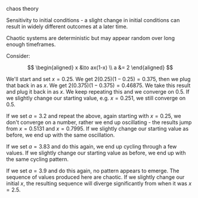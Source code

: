 chaos theory

Sensitivity to initial conditions - a slight change in initial conditions can result in widely different outcomes at a later time.

Chaotic systems are deterministic but may appear random over long enough timeframes.

Consider:

$$
\begin{aligned}
x &\to ax(1-x) \\
a &= 2
\end{aligned}
$$

We'll start and set $x=0.25$. We get $2(0.25)(1-0.25) = 0.375$, then we plug that back in as $x$. We get $2(0.375)(1-0.375) = 0.46875$. We take this result and plug it back in as $x$. We keep repeating this and we converge on $0.5$. If we slightly change our starting value, e.g. $x=0.251$, we still converge on $0.5$.

If we set $a=3.2$ and repeat the above, again starting with $x=0.25$, we don't converge on a number, rather we end up oscillating - the results jump from $x=0.5131$ and $x=0.7995$. If we slightly change our starting value as before, we end up with the same oscillation.

If we set $a=3.83$ and do this again, we end up cycling through a few values. If we slightly change our starting value as before, we end up with the same cycling pattern.

If we set $a=3.9$ and do this again, no pattern appears to emerge. The sequence of values produced here are chaotic. If we slightly change our initial $x$, the resulting sequence will diverge significantly from when it was $x=2.5$.